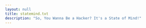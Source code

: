 ```yaml
---
layout: null
title: statemind.txt
description: "So, You Wanna Be a Hacker? It's a State of Mind!"
---
```

